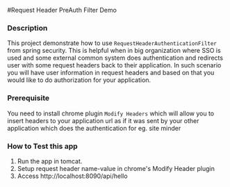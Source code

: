 #Request Header PreAuth Filter Demo

### Description
This project demonstrate how to use ```RequestHeaderAuthenticationFilter``` from spring security. This is helpful
when in big organization where SSO is used and some external common system does authentication and redirects
user with some request headers back to their application. In such scenario you will have user information in
request headers and based on that you would like to do authorization for your application. 


### Prerequisite

You need to install chrome plugin ```Modify Headers``` which will allow you to insert headers to your
application url as if it was sent by your other application which does the authentication for eg. site minder


### How to Test this app

1. Run the app in tomcat.
2. Setup request header name-value in chrome's Modify Header plugin
3. Access http://localhost:8090/api/hello